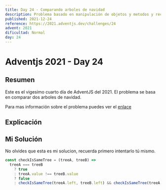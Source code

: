 ```yaml
---
title: Day 24 - Comparando arboles de navidad
description: Problema basado en manipulación de objetos y metodos y recursión
published: 2021-12-24
reference: https://2021.adventjs.dev/challenges/24
advent: 2021
dificultad: Normal
day: 24
---
```


# Adventjs 2021 - Day 24

## Resumen

Este es el vigesimo cuarto día de AdventJS del 2021.
El problema se basa en comparar dos arboles de navidad.

Para mas información sobre el problema puedes ver el [enlace](https://2021.adventjs.dev/challenges/24)

## Explicación

## Mi Solución

No olvides que esta es mi solucion, recuerda primero intentarlo tú mismo.

```js
const checkIsSameTree = (treeA, treeB) =>
  treeA === treeB
    ? true
    : treeA.value !== treeB.value
    ? false
    : checkIsSameTree(treeA.left, treeB.left) && checkIsSameTree(treeA.right, treeB.right);
```
